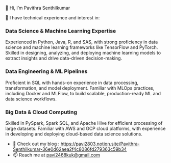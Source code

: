 👋 Hi, I’m Pavithra Senthilkumar
  
🌱 I have technical experience and interest in:

### Data Science & Machine Learning Expertise
Experienced in Python, Java, R, and SAS, with strong proficiency in data science and machine learning frameworks like TensorFlow and PyTorch. Skilled in designing, analyzing, and deploying machine learning models to extract insights and drive data-driven decision-making.

### Data Engineering & ML Pipelines
Proficient in SQL with hands-on experience in data processing, transformation, and model deployment. Familiar with MLOps practices, including Docker and MLFlow, to build scalable, production-ready ML and data science workflows.

### Big Data & Cloud Computing
Skilled in PySpark, Spark SQL, and Apache Hive for efficient processing of large datasets. Familiar with AWS and GCP cloud platforms, with experience in developing and deploying cloud-based data science solutions.
  
- 📝 Check out my blog : https://pavi2803.notion.site/Pavithra-Senthilkumar-36e0d62aea2f4c8086fd279363c59b34
- 📫 Reach me at pavi2468kuk@gmail.com

<!---
pavi2803/pavi2803 is a ✨ special ✨ repository because its `README.md` (this file) appears on your GitHub profile.
You can click the Preview link to take a look at your changes.
--->

